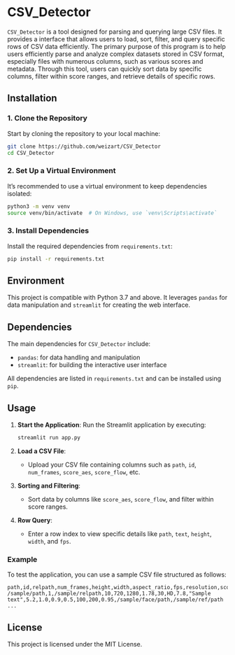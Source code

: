 
# CSV_Detector

`CSV_Detector` is a tool designed for parsing and querying large CSV files. It provides a interface that allows users to load, sort, filter, and query specific rows of CSV data efficiently. The primary purpose of this program is to help users efficiently parse and analyze complex datasets stored in CSV format, especially files with numerous columns, such as various scores and metadata. Through this tool, users can quickly sort data by specific columns, filter within score ranges, and retrieve details of specific rows.

## Installation

### 1. Clone the Repository
Start by cloning the repository to your local machine:
```bash
git clone https://github.com/weizart/CSV_Detector
cd CSV_Detector
```

### 2. Set Up a Virtual Environment
It’s recommended to use a virtual environment to keep dependencies isolated:
```bash
python3 -m venv venv
source venv/bin/activate  # On Windows, use `venv\Scripts\activate`
```

### 3. Install Dependencies
Install the required dependencies from `requirements.txt`:
```bash
pip install -r requirements.txt
```

## Environment
This project is compatible with Python 3.7 and above. It leverages `pandas` for data manipulation and `streamlit` for creating the web interface.

## Dependencies
The main dependencies for `CSV_Detector` include:
- `pandas`: for data handling and manipulation
- `streamlit`: for building the interactive user interface

All dependencies are listed in `requirements.txt` and can be installed using `pip`.

## Usage

1. **Start the Application**:
   Run the Streamlit application by executing:
   ```bash
   streamlit run app.py
   ```

2. **Load a CSV File**:
   - Upload your CSV file containing columns such as `path`, `id`, `num_frames`, `score_aes`, `score_flow`, etc.

3. **Sorting and Filtering**:
   - Sort data by columns like `score_aes`, `score_flow`, and filter within score ranges.

4. **Row Query**:
   - Enter a row index to view specific details like `path`, `text`, `height`, `width`, and `fps`.

### Example
To test the application, you can use a sample CSV file structured as follows:

```csv
path,id,relpath,num_frames,height,width,aspect_ratio,fps,resolution,score_aes,text,score_flow,face_id_consistency,face_confidence,face_area_ratio,face_bbox_w,face_bbox_h,face_similarity,face_image_path,face_ref_image_path
/sample/path,1,/sample/relpath,10,720,1280,1.78,30,HD,7.8,"Sample text",5.2,1.0,0.9,0.5,100,200,0.95,/sample/face/path,/sample/ref/path
...
```

## License
This project is licensed under the MIT License.
